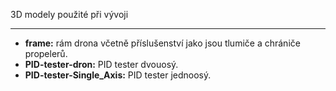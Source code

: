 3D modely použité při vývoji
________
- **frame:** rám drona včetně příslušenství jako jsou tlumiče a chrániče propelerů.
- **PID-tester-dron:** PID tester dvouosý.
- **PID-tester-Single_Axis:** PID tester jednoosý.
